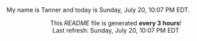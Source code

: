My name is Tanner and today is Sunday, July 20, 10:07 PM EDT.

<p align="center">This <i>README</i> file is generated <b>every 3 hours</b>!</br>Last refresh: Sunday, July 20, 10:07 PM EDT<br /></p>
